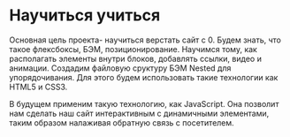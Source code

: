 # Научиться учиться

Основная цель проекта- научиться верстать сайт с 0. Будем знать, что такое флексбоксы, БЭМ, позиционирование. Научимся тому, как располагать элементы внутри блоков, добавлять ссылки, видео и анимации. Создадим файловую сруктуру БЭМ Nested для упорядочивания. Для этого будем использовать такие технологии как HTML5 и CSS3.

В будущем применим такую технологию, как JavaScript. Она позволит нам сделать наш сайт интерактивным с динамичными элементами, таким образом налаживая обратную связь с посетителем.